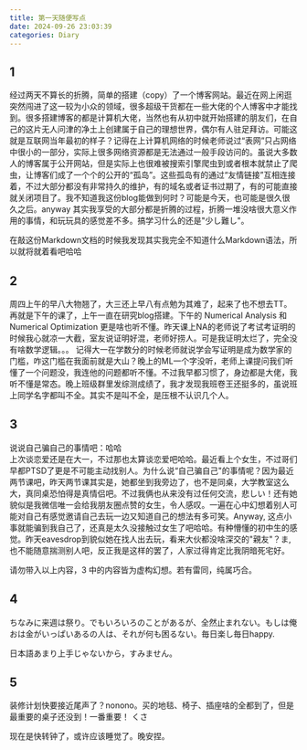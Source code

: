 ```yaml
---
title: 第一天随便写点
date: 2024-09-26 23:03:39
categories: Diary
---
```

## 1  

经过两天不算长的折腾，简单的搭建（copy）了一个博客网站。最近在网上闲逛突然闯进了这一较为小众的领域，很多超级干货都在一些大佬的个人博客中才能找到。很多搭建博客的都是计算机大佬，当然也有从初中就开始搭建的朋友们，在自己的这片无人问津的净土上创建属于自己的理想世界，偶尔有人驻足拜访。可能这就是互联网当年最初的样子？记得在上计算机网络的时候老师说过“表网”只占网络中很小的一部分，实际上很多网络资源都是无法通过一般手段访问的。虽说大多数人的博客属于公开网站，但是实际上也很难被搜索引擎爬虫到或者根本就禁止了爬虫，让博客们成了一个个的公开的“孤岛”。这些孤岛有的通过“友情链接”互相连接着，不过大部分都没有非常持久的维护，有的域名或者证书过期了，有的可能直接就关闭项目了。我不知道我这份blog能做到何时？可能是今天，也可能是很久很久之后。anyway 其实我享受的大部分都是折腾的过程，折腾一堆没啥很大意义作用的事情，和玩玩具的感觉差不多。搞学习什么的还是"少し難し"。  

在敲这份Markdown文档的时候我发现其实我完全不知道什么Markdown语法，所以就将就着看吧哈哈

## 2  
周四上午的早八大物翘了，大三还上早八有点勉为其难了，起来了也不想去TT。再就是下午的课了，上午一直在研究blog搭建。下午的 Numerical Analysis 和 Numerical Optimization 更是啥也听不懂。昨天课上NA的老师说了考试考证明的时候我心就凉一大截，室友说证明好混，老师好捞人。可是我证明太烂了，完全没有啥数学逻辑。。。 记得大一在学数分的时候老师就说学会写证明是成为数学家的门槛，咋这门槛在我面前就是大山？晚上的ML一个字没听，老师上课提问我们听懂了一个问题没，我连他的问题都听不懂。不过我早都习惯了，身边都是大佬，我听不懂是常态。晚上班级群里发综测成绩了，我才发现我班卷王还挺多的，虽说班上同学名字都叫不全。其实不是叫不全，是压根不认识几个人。

## 3
说说自己骗自己的事情吧：哈哈  
上次谈恋爱还是在大一，不过那也太算谈恋爱吧哈哈。最近看上个女生，不过哥们早都PTSD了更是不可能主动找别人。为什么说“自己骗自己"的事情呢？因为最近两节课吧，昨天两节课其实是，她都坐到我旁边了，也不是同桌，大学教室这么大，真同桌恐怕得是真情侣吧。不过我俩也从来没有过任何交流，悲しい！还有她貌似是我微信唯一会给我朋友圈点赞的女生，令人感叹。一遍在心中幻想着别人可能对自己有感觉邀请自己去玩一边又知道自己的想法有多可笑。Anyway, 这点小事就能骗到我自己了，还真是太久没接触过女生了吧哈哈。有种懵懂的初中生的感觉。昨天eavesdrop到貌似她在找人出去玩，看来大伙都没啥深交的"親友"？ま,也不能随意揣测别人吧，反正我是这样的罢了，人家过得肯定比我阴暗死宅好。

请勿带入以上内容，3 中的内容皆为虚构幻想。若有雷同，纯属巧合。

## 4
ちなみに来週は祭り。でもいろいろのことがあるが、全然止まれない。もしは俺おは金がいっぱいあるの人は、それが何も困るない。毎日楽し毎日happy.

日本語あまり上手じゃないから，すみません。

## 5
装修计划快要接近尾声了？nonono。买的地毯、椅子、插座啥的全都到了，但是最重要的桌子还没到！一番重要！ くさ 

现在是快转钟了，或许应该睡觉了。晚安捏。